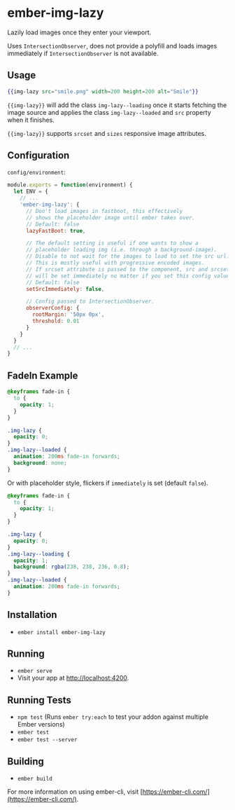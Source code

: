 # ember-img-lazy

Lazily load images once they enter your viewport.

Uses `IntersectionObserver`, does not provide a polyfill and loads
images immediately if `IntersectionObserver` is not available.

## Usage
```handlebars
{{img-lazy src="smile.png" width=200 height=200 alt="Smile"}}
```

`{{img-lazy}}` will add the class `img-lazy--loading` once it starts
fetching the image source and applies the class `img-lazy--loaded` and `src`
property when it finishes.

`{{img-lazy}}` supports `srcset` and `sizes` responsive image attributes.

## Configuration

`config/environment`:
```javascript
module.exports = function(environment) {
  let ENV = {
    // ...
    'ember-img-lazy': {
      // Don't load images in fastboot, this effectively
      // shows the placeholder image until ember takes over.
      // Default: false
      lazyFastBoot: true,

      // The default setting is useful if one wants to show a
      // placeholder loading img (i.e. through a background-image).
      // Disable to not wait for the images to load to set the src url.
      // This is mostly useful with progressive encoded images.
      // If srcset attribute is passed to the component, src and srcset
      // will be set immediately no matter if you set this config value false.
      // Default: false
      setSrcImmediately: false,

      // Config passed to IntersectionObserver.
      observerConfig: {
        rootMargin: '50px 0px',
        threshold: 0.01
      }
    }
  }
  // ...
}
```

## FadeIn Example

```css
@keyframes fade-in {
  to {
    opacity: 1;
  }
}

.img-lazy {
  opacity: 0;
}
.img-lazy--loaded {
  animation: 200ms fade-in forwards;
  background: none;
}
```

Or with placeholder style, flickers if `immediately` is set (default `false`).

```css
@keyframes fade-in {
  to {
    opacity: 1;
  }
}

.img-lazy {
  opacity: 0;
}
.img-lazy--loading {
  opacity: 1;
  background: rgba(238, 238, 236, 0.8);
}
.img-lazy--loaded {
  animation: 200ms fade-in forwards;
}
```


## Installation

* `ember install ember-img-lazy`

## Running

* `ember serve`
* Visit your app at [http://localhost:4200](http://localhost:4200).

## Running Tests

* `npm test` (Runs `ember try:each` to test your addon against multiple Ember versions)
* `ember test`
* `ember test --server`

## Building

* `ember build`

For more information on using ember-cli, visit [https://ember-cli.com/](https://ember-cli.com/).
